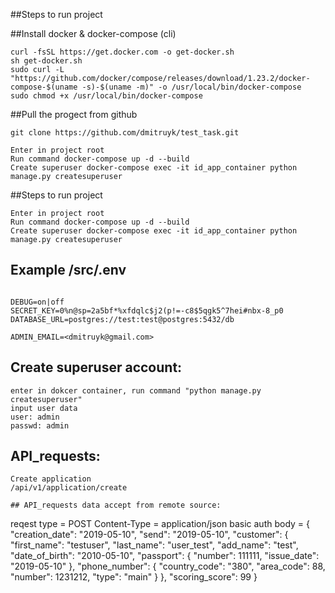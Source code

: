 
##Steps to run project

##Install docker & docker-compose (cli)
```
curl -fsSL https://get.docker.com -o get-docker.sh
sh get-docker.sh
sudo curl -L "https://github.com/docker/compose/releases/download/1.23.2/docker-compose-$(uname -s)-$(uname -m)" -o /usr/local/bin/docker-compose
sudo chmod +x /usr/local/bin/docker-compose
```
##Pull the progect from github
```
git clone https://github.com/dmitruyk/test_task.git

Enter in project root
Run command docker-compose up -d --build
Create superuser docker-compose exec -it id_app_container python manage.py createsuperuser
```


##Steps to run project

```
Enter in project root
Run command docker-compose up -d --build
Create superuser docker-compose exec -it id_app_container python manage.py createsuperuser
```

## Example /src/.env

```

DEBUG=on|off
SECRET_KEY=0%n@sp=2a5bf*%xfdqlc$j2(p!=-c8$5qgk5^7hei#nbx-8_p0
DATABASE_URL=postgres://test:test@postgres:5432/db

ADMIN_EMAIL=<dmitruyk@gmail.com>
```

## Create superuser account:
```
enter in dokcer container, run command "python manage.py createsuperuser"
input user data
user: admin
passwd: admin
```

## API_requests:
```
Create application
/api/v1/application/create

## API_requests data accept from remote source:
```
reqest type = POST
Content-Type = application/json
basic auth 
body = {
	"creation_date": "2019-05-10",
	"send": "2019-05-10",
	"customer": {
		"first_name": "testuser",
		"last_name": "user_test",
		"add_name": "test",
		"date_of_birth": "2010-05-10",
		"passport": {
			"number": 111111,
			"issue_date": "2019-05-10"
		},
		"phone_number": {
			"country_code": "380",
			"area_code": 88,
			"number": 1231212,
			"type": "main"
		}
	},
	"scoring_score": 99
}
```
